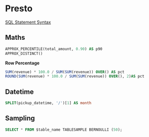 # Presto

[SQL Statement Syntax](https://prestodb.io/docs/current/sql.html)

## Maths

```sql
APPROX_PERCENTILE(total_amount, 0.90) AS p90
APPROX_DISTINCT()
```

**Row Percentage**

```sql
SUM(revenue) * 100.0 / SUM(SUM(revenue)) OVER() AS pct
ROUND(SUM(revenue) * 100.0 / SUM(SUM(revenue)) OVER(), 2)AS pct
```

## Datetime

```sql
SPLIT(pickup_datetime, '/')[1] AS month
```

## Sampling

```sql
SELECT * FROM $table_name TABLESAMPLE BERNOULLI (50);
```

